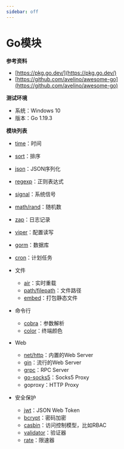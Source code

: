 ```yaml
---
sidebar: off
---
```


# Go模块

**参考资料**

* [https://pkg.go.dev/](https://pkg.go.dev/)
* [https://github.com/avelino/awesome-go](https://github.com/avelino/awesome-go)

**测试环境**

* 系统：Windows 10
* 版本：Go 1.19.3

**模块列表**

* [time](https://jinhui.dev/programming/go/modules/time.html)：时间
* [sort](https://jinhui.dev/programming/go/modules/sort.html)：排序
* [json](https://jinhui.dev/programming/go/modules/json.html)：JSON序列化
* [regexp](https://jinhui.dev/programming/go/modules/regexp.html)：正则表达式
* [signal](https://jinhui.dev/programming/go/modules/signal.html)：系统信号
* [math/rand](https://jinhui.dev/programming/go/modules/math-rand.html)：随机数
* [zap](https://jinhui.dev/programming/go/modules/zap.html)：日志记录
* [viper](https://jinhui.dev/programming/go/modules/viper.html)：配置读写
* [gorm](https://jinhui.dev/programming/go/modules/gorm.html)：数据库
* [cron](https://jinhui.dev/programming/go/modules/cron.html)：计划任务
* 文件

  * [air](https://jinhui.dev/programming/go/modules/air.html)：实时重载
  * [path/filepath](https://jinhui.dev/programming/go/modules/path-filepath.html)：文件路径
  * [embed](https://jinhui.dev/programming/go/modules/embed.html)：打包静态文件
* 命令行
  * [cobra](https://jinhui.dev/programming/go/modules/cobra.html)：参数解析
  * [color](https://jinhui.dev/programming/go/modules/color.html)：终端颜色
* Web
  * [net/http](https://jinhui.dev/programming/go/modules/net-http.html)：内置的Web Server
  * [gin](https://jinhui.dev/programming/go/modules/gin.html)：流行的Web Server
  * [grpc](https://jinhui.dev/programming/go/modules/grpc.html)：RPC Server
  * [go-socks5](https://jinhui.dev/programming/go/modules/go-socks5.html)：Socks5 Proxy
  * goproxy：HTTP Proxy
* 安全保护

  * [jwt](https://jinhui.dev/programming/go/modules/jwt.html)：JSON Web Token
  * [bcrypt](https://jinhui.dev/programming/go/modules/bcrypt.html)：密码加密
  * [casbin](https://jinhui.dev/programming/go/modules/casbin.html)：访问控制模型，比如RBAC
  * [validator](https://jinhui.dev/programming/go/modules/validator.html)：验证器
  * [rate](https://jinhui.dev/programming/go/modules/rate.html)：限速器

